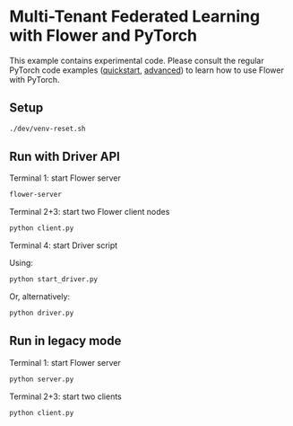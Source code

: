 # Multi-Tenant Federated Learning with Flower and PyTorch

This example contains experimental code. Please consult the regular PyTorch code examples ([quickstart](https://github.com/adap/flower/tree/main/examples/quickstart-pytorch), [advanced](https://github.com/adap/flower/tree/main/examples/advanced-pytorch)) to learn how to use Flower with PyTorch.

## Setup

```bash
./dev/venv-reset.sh
```

## Run with Driver API

Terminal 1: start Flower server

```bash
flower-server
```

Terminal 2+3: start two Flower client nodes

```bash
python client.py
```

Terminal 4: start Driver script

Using:

```bash
python start_driver.py
```

Or, alternatively:

```bash
python driver.py
```

## Run in legacy mode

Terminal 1: start Flower server

```bash
python server.py
```

Terminal 2+3: start two clients

```bash
python client.py
```
